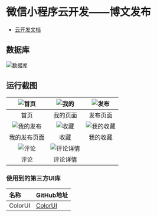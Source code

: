 # 微信小程序云开发——博文发布

- [云开发文档](https://developers.weixin.qq.com/miniprogram/dev/wxcloud/basis/getting-started.html)

## 数据库

![数据库](https://github.com/togettoyou/miniprogram-blog/blob/master/screenshots/Snipaste_2020-05-10_15-04-34.png)

## 运行截图

| ![首页](https://github.com/togettoyou/miniprogram-blog/blob/master/screenshots/Snipaste_2019-09-27_01-30-07.png) | ![我的](https://github.com/togettoyou/miniprogram-blog/blob/master/screenshots/Snipaste_2019-09-27_01-25-16.png) | ![发布](https://github.com/togettoyou/miniprogram-blog/blob/master/screenshots/Snipaste_2019-09-27_01-27-29.png) |
| :----------------------------------------------------------: | :----------------------------------------------------------: | :----------------------------------------------------------: |
|                             首页                             |                           我的页面                           |                           发布页面                           |
| ![我的发布](https://github.com/togettoyou/miniprogram-blog/blob/master/screenshots/Snipaste_2019-09-27_01-27-47.png) | ![收藏](https://github.com/togettoyou/miniprogram-blog/blob/master/screenshots/Snipaste_2019-09-27_01-37-34.png) | ![我的收藏](https://github.com/togettoyou/miniprogram-blog/blob/master/screenshots/Snipaste_2019-09-27_01-37-41.png) |
|                         我的发布页面                         |                             收藏                             |                           我的收藏                           |
| ![评论](https://github.com/togettoyou/miniprogram-blog/blob/master/screenshots/Snipaste_2019-09-27_01-30-52.png) | ![评论详情](https://github.com/togettoyou/miniprogram-blog/blob/master/screenshots/Snipaste_2019-09-27_01-33-56.png) |                                                              |
|                             评论                             |                           评论详情                           |                                                              |

### 使用到的第三方UI库


| 名称    | GitHub地址                                     |
| :------ | :--------------------------------------------- |
| ColorUI | [ColorUI](https://github.com/weilanwl/ColorUI) |


